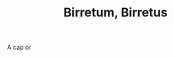 ---
title: Birretum, Birretus
letter: B
permalink: "/definitions/bld-birretum-birretus.html"
body: A cap or
published_at: '2018-07-07'
source: Black's Law Dictionary 2nd Ed (1910)
layout: post
---